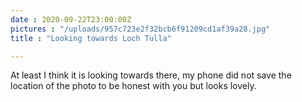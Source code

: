```yaml
---
date : 2020-09-22T23:00:00Z
pictures : "/uploads/957c723e2f32bcb6f91209cd1af39a28.jpg"
title : "Looking towards Loch Tulla"

---
```

At least I think it is looking towards there, my phone did not save the location of the photo to be honest with you but looks lovely.